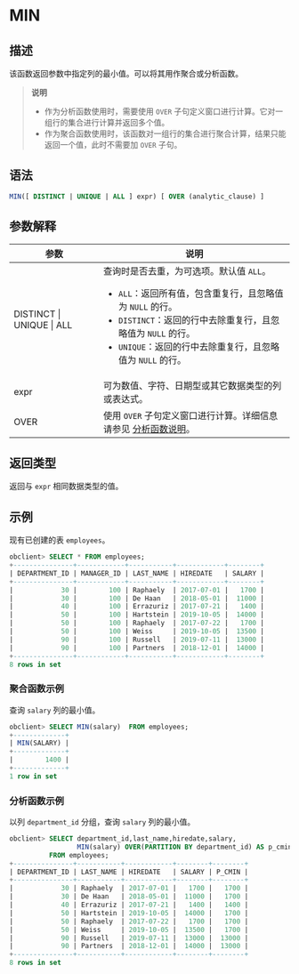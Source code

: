 # MIN

## 描述

该函数返回参数中指定列的最小值。可以将其用作聚合或分析函数。

>**说明**
>
>* 作为分析函数使用时，需要使用 `OVER` 子句定义窗口进行计算。它对一组行的集合进行计算并返回多个值。
>* 作为聚合函数使用时，该函数对一组行的集合进行聚合计算，结果只能返回一个值，此时不需要加 `OVER` 子句。

## 语法

```sql
MIN([ DISTINCT | UNIQUE | ALL ] expr) [ OVER (analytic_clause) ]
```

## 参数解释

|          **参数**           |                                                                                                                                         **说明**                                                                                                                                          |
|---------------------------|-----------------------------------------------------------------------------------------------------------------------------------------------------------------------------------------------------------------------------------------------------------------------------------------|
| DISTINCT \| UNIQUE \| ALL | 查询时是否去重，为可选项。默认值 `ALL`。 <ul><li> `ALL`：返回所有值，包含重复行，且忽略值为 `NULL` 的行。   </li><li> `DISTINCT`：返回的行中去除重复行，且忽略值为 `NULL` 的行。   </li><li> `UNIQUE`：返回的行中去除重复行，且忽略值为 `NULL` 的行。</li></ul>    |
| expr                      | 可为数值、字符、日期型或其它数据类型的列或表达式。                                                                                                                                                                                                                                                               |
| OVER                      | 使用 `OVER` 子句定义窗口进行计算。详细信息请参见 [分析函数说明](../4.analysis-functions-of-oracle-mode/1.window-function-description-of-oracle-mode.md)。                                                                                                                                                                                                 |

## 返回类型

返回与 `expr` 相同数据类型的值。

## 示例

现有已创建的表 `employees`。

```sql
obclient> SELECT * FROM employees;
+---------------+------------+-----------+------------+--------+
| DEPARTMENT_ID | MANAGER_ID | LAST_NAME | HIREDATE   | SALARY |
+---------------+------------+-----------+------------+--------+
|            30 |        100 | Raphaely  | 2017-07-01 |   1700 |
|            30 |        100 | De Haan   | 2018-05-01 |  11000 |
|            40 |        100 | Errazuriz | 2017-07-21 |   1400 |
|            50 |        100 | Hartstein | 2019-10-05 |  14000 |
|            50 |        100 | Raphaely  | 2017-07-22 |   1700 |
|            50 |        100 | Weiss     | 2019-10-05 |  13500 |
|            90 |        100 | Russell   | 2019-07-11 |  13000 |
|            90 |        100 | Partners  | 2018-12-01 |  14000 |
+---------------+------------+-----------+------------+--------+
8 rows in set
```

### 聚合函数示例

查询 `salary` 列的最小值。

```sql
obclient> SELECT MIN(salary)  FROM employees;
+-------------+
| MIN(SALARY) |
+-------------+
|        1400 |
+-------------+
1 row in set
```

### 分析函数示例

以列 `department_id` 分组，查询 `salary` 列的最小值。

```sql
obclient> SELECT department_id,last_name,hiredate,salary,
                 MIN(salary) OVER(PARTITION BY department_id) AS p_cmin
          FROM employees;
+---------------+-----------+------------+--------+--------+
| DEPARTMENT_ID | LAST_NAME | HIREDATE   | SALARY | P_CMIN |
+---------------+-----------+------------+--------+--------+
|            30 | Raphaely  | 2017-07-01 |   1700 |   1700 |
|            30 | De Haan   | 2018-05-01 |  11000 |   1700 |
|            40 | Errazuriz | 2017-07-21 |   1400 |   1400 |
|            50 | Hartstein | 2019-10-05 |  14000 |   1700 |
|            50 | Raphaely  | 2017-07-22 |   1700 |   1700 |
|            50 | Weiss     | 2019-10-05 |  13500 |   1700 |
|            90 | Russell   | 2019-07-11 |  13000 |  13000 |
|            90 | Partners  | 2018-12-01 |  14000 |  13000 |
+---------------+-----------+------------+--------+--------+
8 rows in set
```
